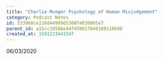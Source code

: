 ```yaml
---
title: "Charlie Munger Psychology of Human Misjudgement"
category: Podcast Notes
id: 533968ce216d44999d5308f4830805e7
parent_id: a15cc39586e44f459817840188118b08
created_at: 1591223443347
---
```


06/03/2020


                
